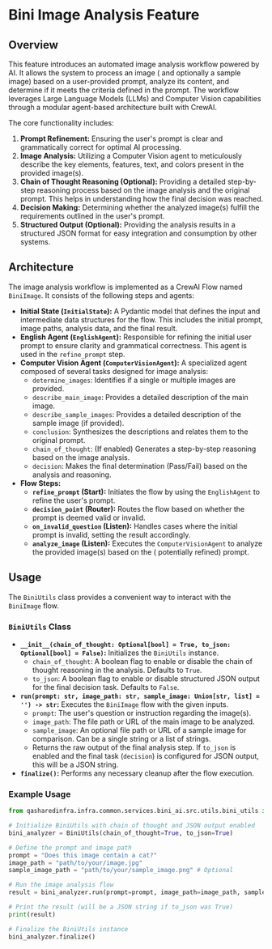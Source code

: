 # Bini Image Analysis Feature

## Overview

This feature introduces an automated image analysis workflow powered by AI. It allows the system to process an image (
and optionally a sample image) based on a user-provided prompt, analyze its content, and determine if it meets the
criteria defined in the prompt. The workflow leverages Large Language Models (LLMs) and Computer Vision capabilities
through a modular agent-based architecture built with CrewAI.

The core functionality includes:

1. **Prompt Refinement:** Ensuring the user's prompt is clear and grammatically correct for optimal AI processing.
2. **Image Analysis:** Utilizing a Computer Vision agent to meticulously describe the key elements, features, text, and
   colors present in the provided image(s).
3. **Chain of Thought Reasoning (Optional):** Providing a detailed step-by-step reasoning process based on the image
   analysis and the original prompt. This helps in understanding how the final decision was reached.
4. **Decision Making:** Determining whether the analyzed image(s) fulfill the requirements outlined in the user's
   prompt.
5. **Structured Output (Optional):** Providing the analysis results in a structured JSON format for easy integration and
   consumption by other systems.

## Architecture

The image analysis workflow is implemented as a CrewAI Flow named `BiniImage`. It consists of the following steps and
agents:

* **Initial State (`InitialState`):** A Pydantic model that defines the input and intermediate data structures for the
  flow. This includes the initial prompt, image paths, analysis data, and the final result.
* **English Agent (`EnglishAgent`):** Responsible for refining the initial user prompt to ensure clarity and grammatical
  correctness. This agent is used in the `refine_prompt` step.
* **Computer Vision Agent (`ComputerVisionAgent`):** A specialized agent composed of several tasks designed for image
  analysis:
    * `determine_images`: Identifies if a single or multiple images are provided.
    * `describe_main_image`: Provides a detailed description of the main image.
    * `describe_sample_images`: Provides a detailed description of the sample image (if provided).
    * `conclusion`: Synthesizes the descriptions and relates them to the original prompt.
    * `chain_of_thought`: (If enabled) Generates a step-by-step reasoning based on the image analysis.
    * `decision`: Makes the final determination (Pass/Fail) based on the analysis and reasoning.
* **Flow Steps:**
    * **`refine_prompt` (Start):** Initiates the flow by using the `EnglishAgent` to refine the user's prompt.
    * **`decision_point` (Router):** Routes the flow based on whether the prompt is deemed valid or invalid.
    * **`on_invalid_question` (Listen):** Handles cases where the initial prompt is invalid, setting the result
      accordingly.
    * **`analyze_image` (Listen):** Executes the `ComputerVisionAgent` to analyze the provided image(s) based on the (
      potentially refined) prompt.

## Usage

The `BiniUtils` class provides a convenient way to interact with the `BiniImage` flow.

### `BiniUtils` Class

* **`__init__(chain_of_thought: Optional[bool] = True, to_json: Optional[bool] = False)`:** Initializes the `BiniUtils`
  instance.
    * `chain_of_thought`: A boolean flag to enable or disable the chain of thought reasoning in the analysis. Defaults
      to `True`.
    * `to_json`: A boolean flag to enable or disable structured JSON output for the final decision task. Defaults to
      `False`.
* **`run(prompt: str, image_path: str, sample_image: Union[str, list] = '') -> str`:** Executes the `BiniImage` flow
  with the given inputs.
    * `prompt`: The user's question or instruction regarding the image(s).
    * `image_path`: The file path or URL of the main image to be analyzed.
    * `sample_image`: An optional file path or URL of a sample image for comparison. Can be a single string or a list of
      strings.
    * Returns the raw output of the final analysis step. If `to_json` is enabled and the final task (`decision`) is
      configured for JSON output, this will be a JSON string.
* **`finalize()`:** Performs any necessary cleanup after the flow execution.

### Example Usage

```python
from qasharedinfra.infra.common.services.bini_ai.src.utils.bini_utils import BiniUtils

# Initialize BiniUtils with chain of thought and JSON output enabled
bini_analyzer = BiniUtils(chain_of_thought=True, to_json=True)

# Define the prompt and image path
prompt = "Does this image contain a cat?"
image_path = "path/to/your/image.jpg"
sample_image_path = "path/to/your/sample_image.png" # Optional

# Run the image analysis flow
result = bini_analyzer.run(prompt=prompt, image_path=image_path, sample_image=sample_image_path)

# Print the result (will be a JSON string if to_json was True)
print(result)

# Finalize the BiniUtils instance
bini_analyzer.finalize()
